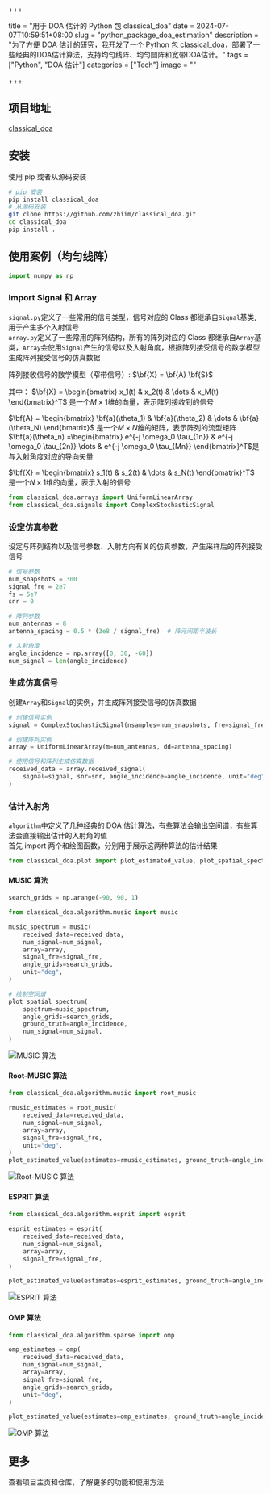 +++

title = "用于 DOA 估计的 Python 包 classical_doa"
date = 2024-07-07T10:59:51+08:00
slug = "python_package_doa_estimation"
description = "为了方便 DOA 估计的研究，我开发了一个 Python 包 classical_doa，部署了一些经典的DOA估计算法，支持均匀线阵、均匀圆阵和宽带DOA估计。"
tags = ["Python", "DOA 估计"]
categories = ["Tech"]
image = ""

+++

## 项目地址

[classical_doa](https://github.com/zhiim/classical_doa)

## 安装

使用 pip 或者从源码安装

```bash
# pip 安装
pip install classical_doa
# 从源码安装
git clone https://github.com/zhiim/classical_doa.git
cd classical_doa
pip install .
```

## 使用案例（均匀线阵）

```python
import numpy as np
```

### Import Signal 和 Array

`signal.py`定义了一些常用的信号类型，信号对应的 Class 都继承自`Signal`基类, 用于产生多个入射信号  
`array.py`定义了一些常用的阵列结构，所有的阵列对应的 Class 都继承自`Array`基类，`Array`会使用`Signal`产生的信号以及入射角度，根据阵列接受信号的数学模型生成阵列接受信号的仿真数据

阵列接收信号的数学模型（窄带信号）:
$\bf{X} = \bf{A} \bf{S}$

其中：
$\bf{X} = \begin{bmatrix}
x_1(t) & x_2(t) & \dots & x_M(t)
\end{bmatrix}^T$ 是一个$M\times 1$维的向量，表示阵列接收到的信号

$\bf{A} = \begin{bmatrix}
\bf{a}(\theta_1) & \bf{a}(\theta_2) & \dots & \bf{a}(\theta_N)
\end{bmatrix}$ 是一个$M \times N$维的矩阵，表示阵列的流型矩阵  
$\bf{a}(\theta_n) =\begin{bmatrix}
e^{-j \omega_0 \tau_{1n}} & e^{-j \omega_0 \tau_{2n}} \dots & e^{-j \omega_0 \tau_{Mn}}
\end{bmatrix}^T$是与入射角度对应的导向矢量

$\bf{X} = \begin{bmatrix}
s_1(t) & s_2(t) & \dots & s_N(t)
\end{bmatrix}^T$ 是一个$N\times 1$维的向量，表示入射的信号

```python
from classical_doa.arrays import UniformLinearArray
from classical_doa.signals import ComplexStochasticSignal
```

### 设定仿真参数

设定与阵列结构以及信号参数、入射方向有关的仿真参数，产生采样后的阵列接受信号

```python
# 信号参数
num_snapshots = 300
signal_fre = 2e7
fs = 5e7
snr = 0

# 阵列参数
num_antennas = 8
antenna_spacing = 0.5 * (3e8 / signal_fre)  # 阵元间距半波长

# 入射角度
angle_incidence = np.array([0, 30, -60])
num_signal = len(angle_incidence)
```

### 生成仿真信号

创建`Array`和`Signal`的实例，并生成阵列接受信号的仿真数据

```python
# 创建信号实例
signal = ComplexStochasticSignal(nsamples=num_snapshots, fre=signal_fre, fs=fs)

# 创建阵列实例
array = UniformLinearArray(m=num_antennas, dd=antenna_spacing)

# 使用信号和阵列生成仿真数据
received_data = array.received_signal(
    signal=signal, snr=snr, angle_incidence=angle_incidence, unit="deg"
)
```

### 估计入射角

`algorithm`中定义了几种经典的 DOA 估计算法，有些算法会输出空间谱，有些算法会直接输出估计的入射角的值  
首先 import 两个和绘图函数，分别用于展示这两种算法的估计结果

```python
from classical_doa.plot import plot_estimated_value, plot_spatial_spectrum
```

#### MUSIC 算法

```python
search_grids = np.arange(-90, 90, 1)

from classical_doa.algorithm.music import music

music_spectrum = music(
    received_data=received_data,
    num_signal=num_signal,
    array=array,
    signal_fre=signal_fre,
    angle_grids=search_grids,
    unit="deg",
)

# 绘制空间谱
plot_spatial_spectrum(
    spectrum=music_spectrum,
    angle_grids=search_grids,
    ground_truth=angle_incidence,
    num_signal=num_signal,
)
```

![MUSIC 算法](img/music.webp)

#### Root-MUSIC 算法

```python
from classical_doa.algorithm.music import root_music

rmusic_estimates = root_music(
    received_data=received_data,
    num_signal=num_signal,
    array=array,
    signal_fre=signal_fre,
    unit="deg",
)
plot_estimated_value(estimates=rmusic_estimates, ground_truth=angle_incidence)
```

![Root-MUSIC 算法](img/rmusic.webp)

#### ESPRIT 算法

```python
from classical_doa.algorithm.esprit import esprit

esprit_estimates = esprit(
    received_data=received_data,
    num_signal=num_signal,
    array=array,
    signal_fre=signal_fre,
)

plot_estimated_value(estimates=esprit_estimates, ground_truth=angle_incidence)
```

![ESPRIT 算法](img/esprit.webp)

#### OMP 算法

```python
from classical_doa.algorithm.sparse import omp

omp_estimates = omp(
    received_data=received_data,
    num_signal=num_signal,
    array=array,
    signal_fre=signal_fre,
    angle_grids=search_grids,
    unit="deg",
)

plot_estimated_value(estimates=omp_estimates, ground_truth=angle_incidence)
```

![OMP 算法](img/omp.webp)

## 更多

查看项目主页和仓库，了解更多的功能和使用方法
